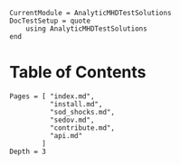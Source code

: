 ```@meta
CurrentModule = AnalyticMHDTestSolutions
DocTestSetup = quote
    using AnalyticMHDTestSolutions
end
```

# Table of Contents

```@contents
Pages = [ "index.md",
          "install.md",
          "sod_shocks.md",
          "sedov.md", 
          "contribute.md",
          "api.md" 
        ]
Depth = 3
```